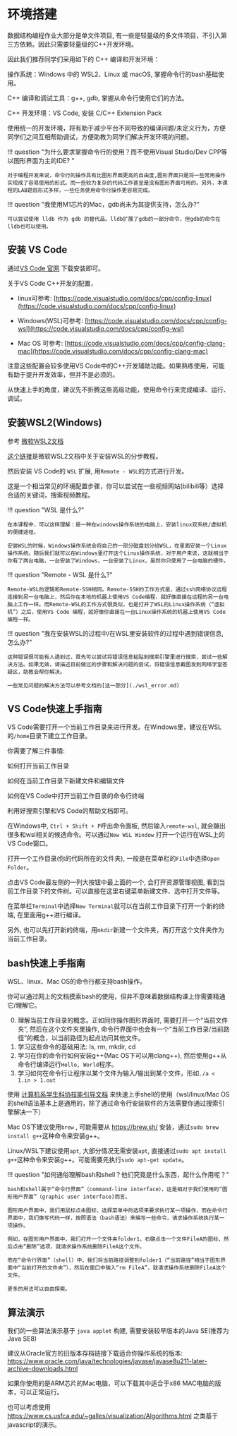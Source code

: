 # 环境搭建

数据结构编程作业大部分是单文件项目, 有一些是轻量级的多文件项目，不引入第三方依赖。因此只需要轻量级的C++开发环境。

因此我们推荐同学们采用如下的 C++ 编译和开发环境：

操作系统：Windows 中的 WSL2、Linux 或 macOS, 掌握命令行的bash基础使用。

C++ 编译和调试工具：g++, gdb, 掌握从命令行使用它们的方法。

C++ 开发环境：VS Code, 安装 C/C++ Extension Pack

使用统一的开发环境，将有助于减少平台不同导致的编译问题/未定义行为，方便同学们之间互相帮助调试，方便助教为同学们解决开发环境的问题。


!!! question "为什么要求掌握命令行的使用？而不使用Visual Studio/Dev CPP等以图形界面为主的IDE? "

    对于编程开发来说，命令行的操作具有比图形界面更高的自由度,图形界面只是将一些常用操作实现成了容易使用的形式。而一些较为复杂的代码工作甚至是没有图形界面可用的。另外，本课程的LAB题目形式多样，一些任务使用命令行操作更容易完成。

!!! question "我使用M1芯片的Mac，gdb尚未为其提供支持，怎么办?"

    可以尝试使用 lldb 作为 gdb 的替代品。lldb扩展了gdb的一部分命令，但gdb的命令在lldb也可以使用。

## 安装 VS Code

通过[VS Code 官网](https://code.visualstudio.com/) 下载安装即可。

关于VS Code C++开发的配置，

- linux可参考: [https://code.visualstudio.com/docs/cpp/config-linux](https://code.visualstudio.com/docs/cpp/config-linux)

- Windows(WSL)可参考: [https://code.visualstudio.com/docs/cpp/config-wsl](https://code.visualstudio.com/docs/cpp/config-wsl)

- Mac OS 可参考: [https://code.visualstudio.com/docs/cpp/config-clang-mac](https://code.visualstudio.com/docs/cpp/config-clang-mac) 

注意这些配置会较多使用VS Code中的C++开发辅助功能。如果熟练使用，可能有助于提升开发效率，但并不是必须的。

从快速上手的角度，建议先不折腾这些高级功能，使用命令行来完成编译、运行、调试。

## 安装WSL2(Windows)

参考 [微软WSL2文档](https://docs.microsoft.com/zh-cn/windows/wsl/install)

[这个链接](https://learn.microsoft.com/zh-cn/windows/wsl/setup/environment)是微软WSL2文档中关于安装WSL的分步教程。

然后安装 VS Code的 `WSL` 扩展, 用`Remote - WSL`的方式进行开发。

这是一个相当常见的环境配置步骤，你可以尝试在一些视频网站(bilibili等）选择合适的关键词，搜索视频教程。

!!! question "WSL 是什么?"

    在本课程中，可以这样理解：是一种在windows操作系统的电脑上，安装linux双系统/虚拟机的便捷途径。
    
    安装WSL的时候，Windows操作系统会将自己的一部分磁盘划分给WSL，在里面安装一个Linux操作系统。随后我们就可以在Windows里打开这个Linux操作系统，对于用户来说，这就相当于你有了两台电脑，一台安装了Windows，一台安装了Linux，虽然你只使用了一台电脑的硬件。

!!! question "Remote - WSL 是什么?"

    Remote-WSL的逻辑和Remote-SSH相同。Remote-SSH的工作方式是，通过ssh网络协议远程连接到另一台电脑上，然后你在本地的机器上使用VS Code编程，就好像直接在远程的另一台电脑上工作一样。而Remote-WSL的工作方式很类似，也是打开了WSL的Linux操作系统（“虚拟机”）之后，使用VS Code 编程，就好像你直接在一台Linux操作系统的机器上使用VS Code编程一样。

!!! question "我在安装WSL的过程中/在WSL里安装软件的过程中遇到错误信息, 怎么办?"

    这种错误很可能有人遇到过，首先可以尝试将错误信息粘贴到搜索引擎里进行搜索，尝试一些解决方法。如果无效，请描述目前做过的步骤和解决问题的尝试，将错误信息截图发到网络学堂答疑区，助教会帮你解决。

    一些常见问题的解决方法可以参考文档的[这一部分](./wsl_error.md)

## VS Code快速上手指南

VS Code需要打开一个当前工作目录来进行开发。在Windows里，建议在WSL的`/home`目录下建立工作目录。

你需要了解三件事情: 

如何打开当前工作目录

如何在当前工作目录下新建文件和编辑文件

如何在VS Code中打开当前工作目录的命令行终端

利用好搜索引擎和VS Code的帮助文档即可。

在Windows中, `Ctrl + Shift + P`呼出命令面板, 然后输入`remote-wsl`, 就会蹦出很多和wsl相关的候选命令。可以通过`New WSL Window` 打开一个运行在WSL上的VS Code窗口。

打开一个工作目录(你的代码所在的文件夹), 一般是在菜单栏的`File`中选择`Open Folder`。

点击VS Code最左侧的一列大按钮中最上面的一个, 会打开资源管理视图, 看到当前工作目录下的文件树。可以直接在这里右键菜单新建文件、选中打开文件等。

在菜单栏`Terminal`中选择`New Terminal`就可以在当前工作目录下打开一个新的终端, 在里面用g++进行编译。

另外, 也可以先打开新的终端，用`mkdir`新建一个文件夹，再打开这个文件夹作为当前工作目录。

## bash快速上手指南

WSL、linux、Mac OS的命令行都支持bash操作。

你可以通过网上的文档摸索bash的使用，但并不意味着数据结构课上你需要精通它/理解它。

0. 理解当前工作目录的概念。正如同你操作图形界面时, 需要打开一个“当前文件夹”, 然后在这个文件夹里操作, 命令行界面中也会有一个“当前工作目录/当前路径”的概念，以当前路径为起点访问其他文件。
1. 学习这些命令的基础用法: ls, rm, mkdir, cd
2. 学习在你的命令行如何安装g++(Mac OS下可以用clang++), 然后使用g++从命令行编译运行`Hello, World`程序。
3. 学习如何在命令行让程序以某个文件为输入/输出到某个文件，形如`./a < 1.in > 1.out`

使用 [计算机系学生科协技能引导文档](https://docs.net9.org/basic/linux/#shell-101) 来快速上手shell的使用（wsl/linux/Mac OS的shell语法基本上是通用的，除了通过命令行安装软件的方法需要你通过搜索引擎解决一下）

Mac OS下建议使用`brew` , 可能需要从 https://brew.sh/ 安装，通过`sudo brew install g++`这种命令来安装g++。

Linux/WSL下建议使用`apt`, 大部分情况无需安装`apt`, 直接通过`sudo apt install g++`这种命令来安装g++。可能需要先执行`sudo apt-get update`。

!!! question "如何通俗理解bash和shell？他们究竟是什么东西，起什么作用呢？"

    bash和shell属于“命令行界面”（command-line interface），这是相对于我们使用的“图形用户界面”（graphic user interface)而言。
    
    图形用户界面中，我们用鼠标点击图标、选择菜单中的选项来要求执行某一项操作，而在命令行界面中，我们像写代码一样，按照语法（bash语法）来编写一些命令，请求操作系统执行某一项操作。

    例如，在图形用户界面中，我们打开一个文件夹folder1，右键点击一个文件FileA的图标，然后点击“删除”选项，就请求操作系统删除FileA这个文件。

    而在“命令行界面”（shell）中，我们将当前路径调整到folder1（“当前路径”相当于图形界面中“当前打开的文件夹”），然后在窗口中输入“rm FileA”，就请求操作系统删除FileA这个文件。

    更多的用法可以自由探索。




## 算法演示

我们的一些算法演示基于 `java applet` 构建, 需要安装较早版本的Java SE(推荐为Java SE8)

建议从Oracle官方的旧版本存档链接下载适合你操作系统的版本: https://www.oracle.com/java/technologies/javase/javase8u211-later-archive-downloads.html 

如果你使用的是ARM芯片的Mac电脑，可以下载其中适合于x86 MAC电脑的版本，可以正常运行。

也可以考虑使用 https://www.cs.usfca.edu/~galles/visualization/Algorithms.html 之类基于javascript的演示。